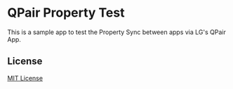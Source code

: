 QPair Property Test
===================

This is a sample app to test the Property Sync between apps via LG's QPair App.

License
-------

[MIT License](LICENSE.txt)
